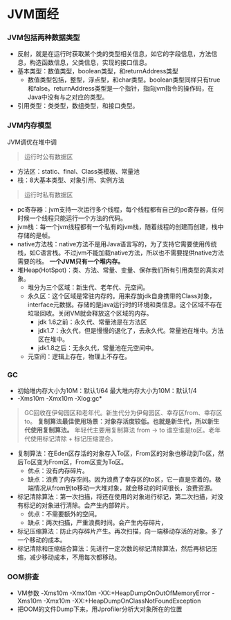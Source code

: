# JVM面经
### JVM包括两种数据类型
- 反射，就是在运行时获取某个类的类型相关信息，如它的字段信息，方法信息，构造函数信息，父类信息，实现的接口信息。
- 基本类型：数值类型，boolean类型，和returnAddress类型
  - 数值类型包括，整型，浮点型，和char类型。boolean类型同样只有true和false。returnAddress类型是一个指针，指向jvm指令的操作码，在Java中没有与之对应的类型。
- 引用类型：类类型，数组类型，和接口类型。
### JVM内存模型
JVM调优在堆中调
> 运行时公有数据区
- 方法区：static、final、Class类模板、常量池
- 栈：8大基本类型、对象引用、实例方法
> 运行时私有数据区
- pc寄存器：jvm支持一次运行多个线程，每个线程都有自己的pc寄存器，任何时候一个线程只能运行一个方法的代码。
- jvm栈：每一个jvm线程都有一个私有的jvm栈，随着线程的创建而创建，栈中存储的是帧。
- native方法栈：native方法不是用Java语言写的，为了支持它需要使用传统栈，如C语言栈。不过jvm不能加载native方法，所以也不需要提供native方法需要的栈。
**一个JVM只有一个堆内存。** 
- 堆Heap(HotSpot)：类、方法、常量、变量、保存我们所有引用类型的真实对象。
    - 堆分为三个区域：新生代、老年代、元空间。
    - 永久区：这个区域是常驻内存的。用来存放jdk自身携带的Class对象，interface元数据。存储的是java运行时的环境和类信息。这个区域不存在垃圾回收。关闭VM就会释放这个区域的内存。
      - jdk 1.6之前：永久代、常量池是在方法区
      - jdk1.7：永久代，但是慢慢的退化了，去永久代。常量池在堆中。方法区在堆中。
      - jdk1.8之后：无永久代，常量池在元空间中。
    - 元空间：逻辑上存在，物理上不存在。
### GC
- 初始堆内存大小为10M：默认1/64 最大堆内存大小为10M：默认1/4 
- -Xms10m -Xmx10m -Xlog:gc*           
> GC回收在伊甸园区和老年代。新生代分为伊甸园区、幸存区from、幸存区to。
**复制算法最佳使用场景：对象存活度较低。也就是新生代，所以新生代使用复制算法。**
> 年轻代主要用复制算法 from -> to 谁空谁是to区。老年代使用标记清除 + 标记压缩混合。
- 复制算法：在Eden区存活的对象存入To区，From区的对象也移动到To区，然后To区变为From区，From区变为To区。
    - 优点：没有内存碎片。
    - 缺点：浪费了内存空间。因为浪费了幸存区的to区，它一直是空着的。极端情况从from到to移动一大堆对象，就会移动的时间很长，浪费资源。
- 标记清除算法：第一次扫描，将还在使用的对象进行标记，第二次扫描，对没有标记的对象进行清除。会产生内部碎片。
    - 优点：不需要额外的空间。
    - 缺点：两次扫描，严重浪费时间。会产生内存碎片，
- 标记压缩算法：防止内存碎片产生。再次扫描，向一端移动存活的对象。多了一个移动的成本。
- 标记清除和压缩结合算法：先进行一定次数的标记清除算法，然后再标记压缩，减少移动成本，不用每次都移动。
### OOM排查
- VM参数 -Xms10m -Xmx10m -XX:+HeapDumpOnOutOfMemoryError -Xms10m -Xmx10m -XX:+HeapDumpOnClassNotFoundException
- 把OOM的文件Dump下来，用Jprofiler分析大对象所在的位置
